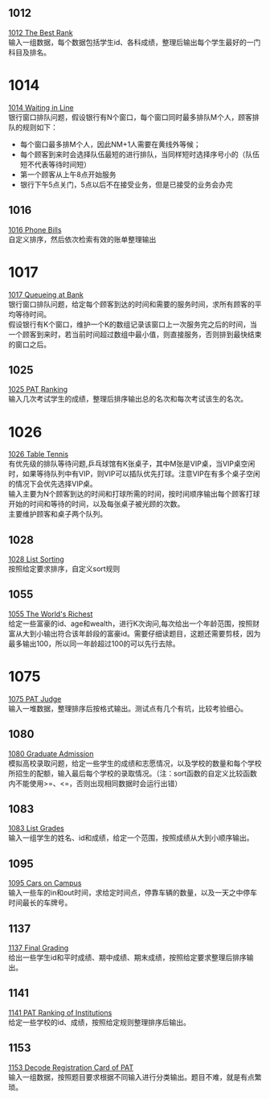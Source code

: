## 1012
[1012 The Best Rank](https://pintia.cn/problem-sets/994805342720868352/problems/994805502658068480)  
输入一组数据，每个数据包括学生id、各科成绩，整理后输出每个学生最好的一门科目及排名。  

# 1014
[1014 Waiting in Line](https://pintia.cn/problem-sets/994805342720868352/problems/994805498207911936)  
银行窗口排队问题，假设银行有N个窗口，每个窗口同时最多排队M个人，顾客排队的规则如下：  
+ 每个窗口最多排M个人，因此NM+1人需要在黄线外等候；
+ 每个顾客到来时会选择队伍最短的进行排队，当同样短时选择序号小的（队伍短不代表等待时间短） 
+ 第一个顾客从上午8点开始服务
+ 银行下午5点关门，5点以后不在接受业务，但是已接受的业务会办完

## 1016
[1016 Phone Bills](https://pintia.cn/problem-sets/994805342720868352/problems/994805493648703488)  
自定义排序，然后依次检索有效的账单整理输出  

# 1017
[1017 Queueing at Bank](https://pintia.cn/problem-sets/994805342720868352/problems/994805491530579968)  
银行窗口排队问题，给定每个顾客到达的时间和需要的服务时间，求所有顾客的平均等待时间。  
假设银行有K个窗口，维护一个K的数组记录该窗口上一次服务完之后的时间，当一个顾客到来时，若当前时间超过数组中最小值，则直接服务，否则排到最快结束的窗口之后。  

## 1025
[1025 PAT Ranking](https://pintia.cn/problem-sets/994805342720868352/problems/994805474338127872)  
输入几次考试学生的成绩，整理后排序输出总的名次和每次考试该生的名次。  

# 1026
[1026 Table Tennis](https://pintia.cn/problem-sets/994805342720868352/problems/994805472333250560)  
有优先级的排队等待问题,乒乓球馆有K张桌子，其中M张是VIP桌，当VIP桌空闲时，如果等待队列中有VIP，则VIP可以插队优先打球。注意VIP在有多个桌子空闲的情况下会优先选择VIP桌。  
输入主要为N个顾客到达的时间和打球所需的时间，按时间顺序输出每个顾客打球开始的时间和等待的时间，以及每张桌子被光顾的次数。  
主要维护顾客和桌子两个队列。  

## 1028
[1028 List Sorting](https://pintia.cn/problem-sets/994805342720868352/problems/994805468327690240)  
按照给定要求排序，自定义sort规则  

## 1055
[1055 The World's Richest](https://pintia.cn/problem-sets/994805342720868352/problems/994805421066272768)  
给定一些富豪的id、age和wealth，进行K次询问,每次给出一个年龄范围，按照财富从大到小输出符合该年龄段的富豪id。需要仔细读题目，这题还需要剪枝，因为最多输出100，所以同一年龄超过100的可以先行去除。  

# 1075
[1075 PAT Judge](https://pintia.cn/problem-sets/994805342720868352/problems/994805393241260032)  
输入一堆数据，整理排序后按格式输出。测试点有几个有坑，比较考验细心。  

## 1080
[1080 Graduate Admission](https://pintia.cn/problem-sets/994805342720868352/problems/994805387268571136)  
模拟高校录取问题，给定一些学生的成绩和志愿情况，以及学校的数量和每个学校所招生的配额，输入最后每个学校的录取情况。（注：sort函数的自定义比较函数内不能使用>=、<=，否则出现相同数据时会运行出错）  

## 1083
[1083 List Grades](https://pintia.cn/problem-sets/994805342720868352/problems/994805383929905152)  
输入一组学生的姓名、id和成绩，给定一个范围，按照成绩从大到小顺序输出。  

## 1095
[1095 Cars on Campus](https://pintia.cn/problem-sets/994805342720868352/problems/994805371602845696)  
输入一些车的in和out时间，求给定时间点，停靠车辆的数量，以及一天之中停车时间最长的车牌号。  

## 1137
[1137 Final Grading](https://pintia.cn/problem-sets/994805342720868352/problems/994805345401028608)  
给出一些学生id和平时成绩、期中成绩、期末成绩，按照给定要求整理后排序输出。  

## 1141
[1141 PAT Ranking of Institutions](https://pintia.cn/problem-sets/994805342720868352/problems/994805344222429184)  
给定一些学校的id、成绩，按照给定规则整理排序后输出。  

## 1153
[1153 Decode Registration Card of PAT](https://pintia.cn/problem-sets/994805342720868352/problems/1071785190929788928)  
输入一组数据，按照题目要求根据不同输入进行分类输出。题目不难，就是有点繁琐。  


